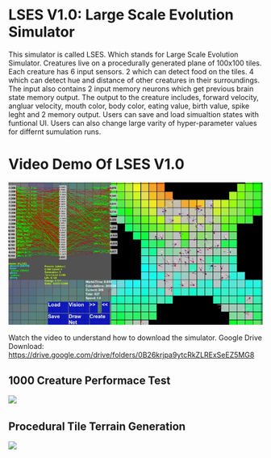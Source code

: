 # LSES V1.0: Large Scale Evolution Simulator
This simulator is called LSES. Which stands for Large Scale Evolution Simulator. Creatures live on a procedurally generated plane of 100x100 tiles. Each creature has 6 input sensors. 2 which can detect food on the tiles. 4 which can detect hue and distance of other creatures in their surroundings. The input also contains 2 input memory neurons which get previous brain state memory output. The output to the creature includes, forward velocity, angluar velocity, mouth color, body color, eating value, birth value, spike leght and 2 memory output. Users can save and load simualtion states with funtional UI. Users can also change large varity of hyper-parameter values for differnt sumulation runs. 

# Video Demo Of LSES V1.0
[![ScreenShot](https://github.com/InderPabla/EvolutionSimulator-NeuralNetwork-GeneticAlgorithm/blob/master/Images/4.PNG)](https://youtu.be/0UAt4cKDw1E)

Watch the video to understand how to download the simulator. 
Google Drive Download: https://drive.google.com/drive/folders/0B26krjpa9ytcRkZLRExSeEZ5MG8

## 1000 Creature Performace Test
![](https://github.com/InderPabla/EvolutionSimulator-NeuralNetwork-GeneticAlgorithm/blob/master/Images/2.gif)

## Procedural Tile Terrain Generation 
![](https://github.com/InderPabla/EvolutionSimulator-NeuralNetwork-GeneticAlgorithm/blob/master/Images/3.gif)



